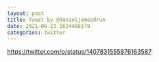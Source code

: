```yaml
--- 
layout: post 
title: Tweet by @danieljamesdrum 
date: 2021-06-23 1624488179 
categories: twitter 
--- 
```

https://twitter.com/o/status/1407831555876163587